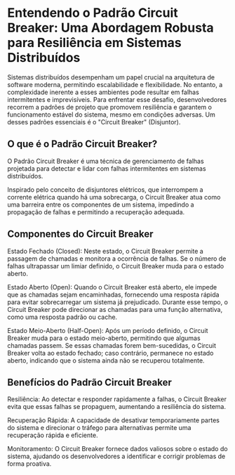 

# Entendendo o Padrão Circuit Breaker: Uma Abordagem Robusta para Resiliência em Sistemas Distribuídos

Sistemas distribuídos desempenham um papel crucial na arquitetura de software moderna, permitindo escalabilidade e flexibilidade. No entanto, a complexidade inerente a esses ambientes pode resultar em falhas intermitentes e imprevisíveis. Para enfrentar esse desafio, desenvolvedores recorrem a padrões de projeto que promovem resiliência e garantem o funcionamento estável do sistema, mesmo em condições adversas. Um desses padrões essenciais é o "Circuit Breaker" (Disjuntor).

## O que é o Padrão Circuit Breaker?

O Padrão Circuit Breaker é uma técnica de gerenciamento de falhas projetada para detectar e lidar com falhas intermitentes em sistemas distribuídos. 

Inspirado pelo conceito de disjuntores elétricos, que interrompem a corrente elétrica quando há uma sobrecarga, o Circuit Breaker atua como uma barreira entre os componentes de um sistema, impedindo a propagação de falhas e permitindo a recuperação adequada.

## Componentes do Circuit Breaker

Estado Fechado (Closed): Neste estado, o Circuit Breaker permite a passagem de chamadas e monitora a ocorrência de falhas. Se o número de falhas ultrapassar um limiar definido, o Circuit Breaker muda para o estado aberto.

Estado Aberto (Open): Quando o Circuit Breaker está aberto, ele impede que as chamadas sejam encaminhadas, fornecendo uma resposta rápida para evitar sobrecarregar um sistema já prejudicado. Durante esse tempo, o Circuit Breaker pode direcionar as chamadas para uma função alternativa, como uma resposta padrão ou cache.

Estado Meio-Aberto (Half-Open): Após um período definido, o Circuit Breaker muda para o estado meio-aberto, permitindo que algumas chamadas passem. Se essas chamadas forem bem-sucedidas, o Circuit Breaker volta ao estado fechado; caso contrário, permanece no estado aberto, indicando que o sistema ainda não se recuperou totalmente.

## Benefícios do Padrão Circuit Breaker

Resiliência: Ao detectar e responder rapidamente a falhas, o Circuit Breaker evita que essas falhas se propaguem, aumentando a resiliência do sistema.

Recuperação Rápida: A capacidade de desativar temporariamente partes do sistema e direcionar o tráfego para alternativas permite uma recuperação rápida e eficiente.

Monitoramento: O Circuit Breaker fornece dados valiosos sobre o estado do sistema, ajudando os desenvolvedores a identificar e corrigir problemas de forma proativa.

